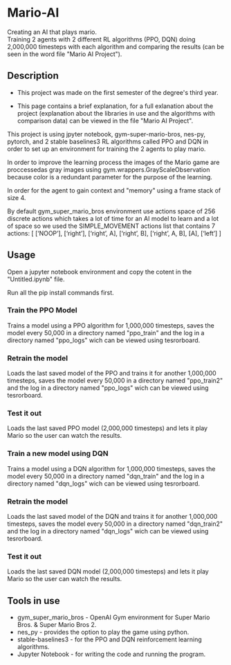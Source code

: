 # Mario-AI

Creating an AI that plays mario.<br>
Training 2 agents with 2 different RL algorithms (PPO, DQN) doing 2,000,000 timesteps with each algorithm and comparing the results (can be seen in the word file "Mario AI Project").

## Description

* This project was made on the first semester of the degree's third year.

* This page contains a brief explanation, for a full exlanation about the project (explanation about the libraries in use and the algorithms with comparison data) can be viewed in the file "Mario AI Project".

This project is using jpyter notebook, gym-super-mario-bros, nes-py, pytorch, and 2 stable baselines3 RL algorithms called PPO and DQN in order to set up an environment for training the 2 agents to play mario.<br>

In order to improve the learning process the images of the Mario game are proccessedas gray images using gym.wrappers.GrayScaleObservation because color is a redundant parameter for the purpose of the learning.<br>

In order for the agent to gain context and "memory" using a frame stack of size 4.<br>

By default gym_super_mario_bros environment use actions space of 256 discrete actions which takes a lot of time for an AI model to learn and a lot of space so we used the SIMPLE_MOVEMENT actions list that contains 7 actions: [ [‘NOOP’], [‘right’], [‘right’, A], [‘right’, B], [‘right’, A, B], [A], [‘left’] ] <br>


## Usage

Open a jupyter notebook environment and copy the cotent in the "Untitled.ipynb" file.<br>

Run all the pip install commands first.<br>

### Train the PPO Model

Trains a model using a PPO algorithm for 1,000,000 timesteps, saves the model every 50,000 in a directory named "ppo_train" and the log in a directory named "ppo_logs" wich can be viewed using tesrorboard. 

### Retrain the model

Loads the last saved model of the PPO and trains it for another 1,000,000 timesteps, saves the model every 50,000 in a directory named "ppo_train2" and the log in a directory named "ppo_logs" wich can be viewed using tesrorboard.

### Test it out

Loads the last saved PPO model (2,000,000 timesteps) and lets it play Mario so the user can watch the results.

### Train a new model using DQN

Trains a model using a DQN algorithm for 1,000,000 timesteps, saves the model every 50,000 in a directory named "dqn_train" and the log in a directory named "dqn_logs" wich can be viewed using tesrorboard. 

### Retrain the model

Loads the last saved model of the DQN and trains it for another 1,000,000 timesteps, saves the model every 50,000 in a directory named "dqn_train2" and the log in a directory named "dqn_logs" wich can be viewed using tesrorboard.

### Test it out

Loads the last saved DQN model (2,000,000 timesteps) and lets it play Mario so the user can watch the results.

## Tools in use

* gym_super_mario_bros - OpenAI Gym environment for Super Mario Bros. & Super Mario Bros 2.
* nes_py - provides the option to play the game using python.
* stable-baselines3 - for the PPO and DQN reinforcement learning algorithms.
* Jupyter Notebook - for writing the code and running the program.



